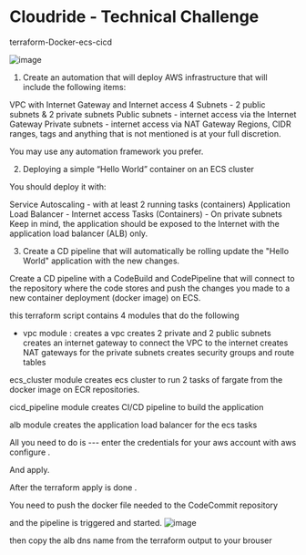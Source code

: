# Cloudride - Technical Challenge
terraform-Docker-ecs-cicd





![image](https://user-images.githubusercontent.com/100461037/173172327-187f4083-160c-4695-9425-00669d177f60.png)
1. Create an automation that will deploy AWS infrastructure that will include the following items: 

VPC with Internet Gateway and Internet access
4 Subnets - 2 public subnets & 2 private subnets
Public subnets - internet access via the Internet Gateway
Private subnets - internet access via NAT Gateway
Regions, CIDR ranges, tags and anything that is not mentioned is at your full discretion.

You may use any automation framework you prefer.

 

2. Deploying a simple “Hello World” container on an ECS cluster

You should deploy it with:

Service Autoscaling - with at least 2 running tasks (containers)
Application Load Balancer - Internet access
Tasks (Containers) - On private subnets
Keep in mind, the application should be exposed to the Internet with the application load balancer (ALB) only.

3. Create a CD pipeline that will automatically be rolling update the "Hello World" application with the new changes. 

Create a CD pipeline with a CodeBuild and CodePipeline that will connect to the repository where the code stores and push the changes you made to a new container deployment (docker image) on ECS.

this terraform script contains 4 modules that do the following 
- vpc module  :   	     creates a vpc
			     creates 2 private and 2 public subnets
			     creates an internet gateway to connect the VPC to the internet
			     creates  NAT gateways for the private subnets 
                 creates  security groups and  route tables 

ecs_cluster module     creates ecs cluster to run 2 tasks of fargate from
                       the docker image on ECR repositories.

cicd_pipeline module   creates CI/CD pipeline to build the application

alb module             creates the application load balancer for the ecs tasks

All you need to do is --- enter the credentials for your aws account with aws configure  .

And apply.

After the terraform apply is done .

You need to push the docker file needed to the CodeCommit  repository 



and the pipeline is triggered and started.
![image](https://user-images.githubusercontent.com/100461037/173172340-f11305b5-66d0-4055-af36-eaeec5c7b181.png)


then copy the alb dns name from the terraform output to your brouser 



 
